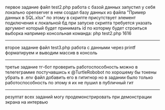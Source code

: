 первое задание
файл test2.php
работа с базой данных
запустил у себя локально openserver в нем создал базу данных из файла "Пример данных в SQL.xlsx" по этому в скрипте присутствует элемент подключения к локальной бд
при запуске скрипта требуется указать аргумент который будет принимать id по которму будет строиться выборка
например консольная команда: 
php test2.php 1616

______
второе задание
файл test3.php
работа с данными через printf форматируем и выводим массив в консоль

______
третье задание тг-бот 
проверить работоспособность можно в телегеграмме постучавшись к @TurtleRobobot
по хорошему бы токены убрать в .env файл добавить его в гитигнор но в задании было только работоспособность
по этому я их не пушил в публичный гит

______
резултат всех заданий могу продемонстрировать при демонстрации экрана на интервью
